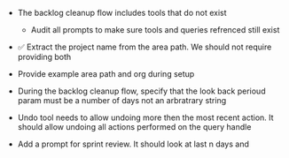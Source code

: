 - The backlog cleanup flow includes tools that do not exist
   - Audit all prompts to make sure tools and queries refrenced still exist

- ✅ Extract the project name from the area path. We should not require providing both

- Provide example area path and org during setup

- During the backlog cleanup flow, specify that the look back perioud param must be a number of days not an arbratrary string

- Undo tool needs to allow undoing more then the most recent action. It should allow undoing all actions performed on the query handle

- Add a prompt for sprint review. It should look at last n days and 